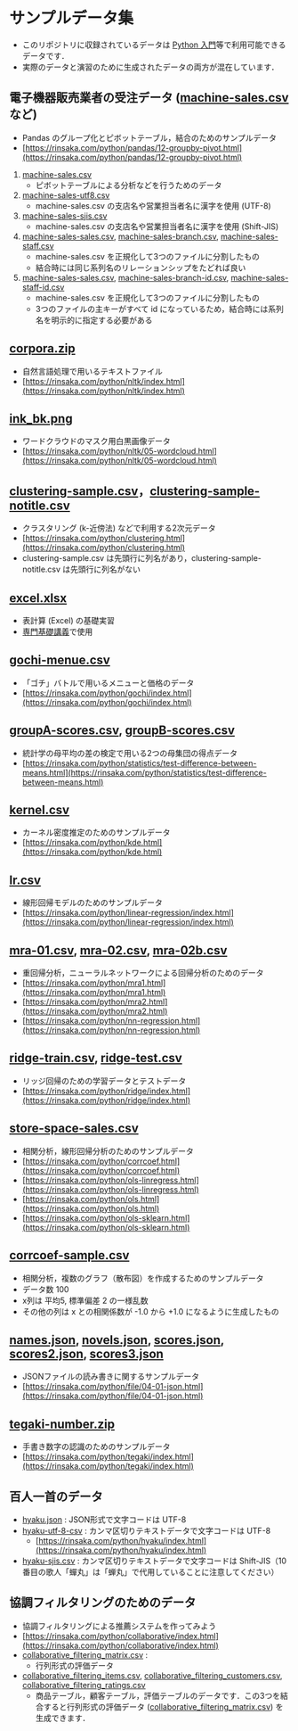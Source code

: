 # サンプルデータ集
- このリポジトリに収録されているデータは [Python 入門](https://rinsaka.com/python/index.html)等で利用可能できるデータです．
- 実際のデータと演習のために生成されたデータの両方が混在しています．

## 電子機器販売業者の受注データ ([machine-sales.csv](https://github.com/rinsaka/sample-data-sets/blob/master/machine-sales.csv) など)
- Pandas のグループ化とピボットテーブル，結合のためのサンプルデータ
- [https://rinsaka.com/python/pandas/12-groupby-pivot.html](https://rinsaka.com/python/pandas/12-groupby-pivot.html)
1. [machine-sales.csv](https://github.com/rinsaka/sample-data-sets/blob/master/machine-sales.csv)
     - ピボットテーブルによる分析などを行うためのデータ
1. [machine-sales-utf8.csv](https://github.com/rinsaka/sample-data-sets/blob/master/machine-sales-utf8.csv)
     - machine-sales.csv の支店名や営業担当者名に漢字を使用 (UTF-8)
1. [machine-sales-sjis.csv](https://github.com/rinsaka/sample-data-sets/blob/master/machine-sales-sjis.csv)
     - machine-sales.csv の支店名や営業担当者名に漢字を使用 (Shift-JIS)
1. [machine-sales-sales.csv](https://github.com/rinsaka/sample-data-sets/blob/master/machine-sales-sales.csv), [machine-sales-branch.csv](https://github.com/rinsaka/sample-data-sets/blob/master/machine-sales-branch.csv), [machine-sales-staff.csv](https://github.com/rinsaka/sample-data-sets/blob/master/machine-sales-staff.csv)
     - machine-sales.csv を正規化して3つのファイルに分割したもの
     - 結合時には同じ系列名のリレーションシップをたどれば良い
1. [machine-sales-sales.csv](https://github.com/rinsaka/sample-data-sets/blob/master/machine-sales-sales.csv), [machine-sales-branch-id.csv](https://github.com/rinsaka/sample-data-sets/blob/master/machine-sales-branch-id.csv), [machine-sales-staff-id.csv](https://github.com/rinsaka/sample-data-sets/blob/master/machine-sales-staff-id.csv)
     - machine-sales.csv を正規化して3つのファイルに分割したもの
     - 3つのファイルの主キーがすべて id になっているため，結合時には系列名を明示的に指定する必要がある

## [corpora.zip](https://github.com/rinsaka/sample-data-sets/blob/master/corpora.zip)
- 自然言語処理で用いるテキストファイル
- [https://rinsaka.com/python/nltk/index.html](https://rinsaka.com/python/nltk/index.html)

## [ink_bk.png](https://github.com/rinsaka/sample-data-sets/blob/master/ink_bk.png)
- ワードクラウドのマスク用白黒画像データ
- [https://rinsaka.com/python/nltk/05-wordcloud.html](https://rinsaka.com/python/nltk/05-wordcloud.html)

## [clustering-sample.csv](https://github.com/rinsaka/sample-data-sets/blob/master/clustering-sample.csv)，[clustering-sample-notitle.csv](https://github.com/rinsaka/sample-data-sets/blob/master/clustering-sample-notitle.csv)
- クラスタリング (k-近傍法) などで利用する2次元データ
- [https://rinsaka.com/python/clustering.html](https://rinsaka.com/python/clustering.html)
- clustering-sample.csv は先頭行に列名があり，clustering-sample-notitle.csv は先頭行に列名がない

## [excel.xlsx](https://github.com/rinsaka/sample-data-sets/blob/master/excel.xlsx)
- 表計算 (Excel) の基礎実習
- [専門基礎講義](https://rinsaka.com/passitpass/)で使用

## [gochi-menue.csv](https://github.com/rinsaka/sample-data-sets/blob/master/gochi-menu.csv)
- 「ゴチ」バトルで用いるメニューと価格のデータ
- [https://rinsaka.com/python/gochi/index.html](https://rinsaka.com/python/gochi/index.html)

## [groupA-scores.csv](https://github.com/rinsaka/sample-data-sets/blob/master/groupA-scores.csv), [groupB-scores.csv](https://github.com/rinsaka/sample-data-sets/blob/master/groupB-scores.csv)
- 統計学の母平均の差の検定で用いる2つの母集団の得点データ
- [https://rinsaka.com/python/statistics/test-difference-between-means.html](https://rinsaka.com/python/statistics/test-difference-between-means.html)

## [kernel.csv](https://github.com/rinsaka/sample-data-sets/blob/master/kernel.csv)
- カーネル密度推定のためのサンプルデータ
- [https://rinsaka.com/python/kde.html](https://rinsaka.com/python/kde.html)

## [lr.csv](https://github.com/rinsaka/sample-data-sets/blob/master/lr.csv)
- 線形回帰モデルのためのサンプルデータ
- [https://rinsaka.com/python/linear-regression/index.html](https://rinsaka.com/python/linear-regression/index.html)

## [mra-01.csv](https://github.com/rinsaka/sample-data-sets/blob/master/mra-01.csv), [mra-02.csv](https://github.com/rinsaka/sample-data-sets/blob/master/mra-02.csv), [mra-02b.csv](https://github.com/rinsaka/sample-data-sets/blob/master/mra-02b.csv)
- 重回帰分析，ニューラルネットワークによる回帰分析のためのデータ
- [https://rinsaka.com/python/mra1.html](https://rinsaka.com/python/mra1.html)
- [https://rinsaka.com/python/mra2.html](https://rinsaka.com/python/mra2.html)
- [https://rinsaka.com/python/nn-regression.html](https://rinsaka.com/python/nn-regression.html)

## [ridge-train.csv](https://github.com/rinsaka/sample-data-sets/blob/master/ridge-train.csv), [ridge-test.csv](https://github.com/rinsaka/sample-data-sets/blob/master/ridge-test.csv)
- リッジ回帰のための学習データとテストデータ
- [https://rinsaka.com/python/ridge/index.html](https://rinsaka.com/python/ridge/index.html)

## [store-space-sales.csv](https://github.com/rinsaka/sample-data-sets/blob/master/store-space-sales.csv)
- 相関分析，線形回帰分析のためのサンプルデータ
- [https://rinsaka.com/python/corrcoef.html](https://rinsaka.com/python/corrcoef.html)
- [https://rinsaka.com/python/ols-linregress.html](https://rinsaka.com/python/ols-linregress.html)
- [https://rinsaka.com/python/ols.html](https://rinsaka.com/python/ols.html)
- [https://rinsaka.com/python/ols-sklearn.html](https://rinsaka.com/python/ols-sklearn.html)

## [corrcoef-sample.csv](https://github.com/rinsaka/sample-data-sets/blob/master/corrcoef-sample.csv)
- 相関分析，複数のグラフ（散布図）を作成するためのサンプルデータ
- データ数 100
- x列は 平均5, 標準偏差 2 の一様乱数
- その他の列は x との相関係数が -1.0 から +1.0 になるように生成したもの

## [names.json](https://github.com/rinsaka/sample-data-sets/blob/master/names.json), [novels.json](https://github.com/rinsaka/sample-data-sets/blob/master/novels.json), [scores.json](https://github.com/rinsaka/sample-data-sets/blob/master/scores.json), [scores2.json](https://github.com/rinsaka/sample-data-sets/blob/master/scores2.json), [scores3.json](https://github.com/rinsaka/sample-data-sets/blob/master/scores3.json)
- JSONファイルの読み書きに関するサンプルデータ
- [https://rinsaka.com/python/file/04-01-json.html](https://rinsaka.com/python/file/04-01-json.html)


## [tegaki-number.zip](https://github.com/rinsaka/sample-data-sets/blob/master/tegaki-number.zip)
- 手書き数字の認識のためのサンプルデータ
- [https://rinsaka.com/python/tegaki/index.html](https://rinsaka.com/python/tegaki/index.html)

## 百人一首のデータ
- [hyaku.json](https://github.com/rinsaka/sample-data-sets/blob/master/hyaku.json) : JSON形式で文字コードは UTF-8
- [hyaku-utf-8-csv](https://github.com/rinsaka/sample-data-sets/blob/master/hyaku-utf-8.csv) : カンマ区切りテキストデータで文字コードは UTF-8
  - [https://rinsaka.com/python/hyaku/index.html](https://rinsaka.com/python/hyaku/index.html)
- [hyaku-sjis.csv](https://github.com/rinsaka/sample-data-sets/blob/master/hyaku-sjis.csv) : カンマ区切りテキストデータで文字コードは Shift-JIS（10番目の歌人「蟬丸」は「蝉丸」で代用していることに注意してください）

## 協調フィルタリングのためのデータ
- 協調フィルタリングによる推薦システムを作ってみよう
- [https://rinsaka.com/python/collaborative/index.html](https://rinsaka.com/python/collaborative/index.html)
- [collaborative_filtering_matrix.csv](https://github.com/rinsaka/sample-data-sets/blob/master/collaborative_filtering_matrix.csv) :
  - 行列形式の評価データ
- [collaborative_filtering_items.csv](https://github.com/rinsaka/sample-data-sets/blob/master/collaborative_filtering_items.csv), [collaborative_filtering_customers.csv](https://github.com/rinsaka/sample-data-sets/blob/master/collaborative_filtering_customers.csv), [collaborative_filtering_ratings.csv](https://github.com/rinsaka/sample-data-sets/blob/master/collaborative_filtering_ratings.csv)
  - 商品テーブル，顧客テーブル，評価テーブルのデータです．この3つを結合すると行列形式の評価データ ([collaborative_filtering_matrix.csv](https://github.com/rinsaka/sample-data-sets/blob/master/collaborative_filtering_matrix.csv)) を生成できます．